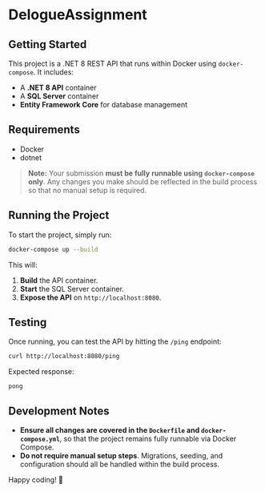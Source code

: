# DelogueAssignment

## Getting Started

This project is a .NET 8 REST API that runs within Docker using `docker-compose`. It includes:

- A **.NET 8 API** container
- A **SQL Server** container
- **Entity Framework Core** for database management

## Requirements

- Docker
- dotnet

> **Note:** Your submission **must be fully runnable using `docker-compose` only**. Any changes you make should be reflected in the build process so that no manual setup is required.

## Running the Project

To start the project, simply run:

```sh
docker-compose up --build
```

This will:
1. **Build** the API container.
2. **Start** the SQL Server container.
5. **Expose the API** on `http://localhost:8080`.

## Testing

Once running, you can test the API by hitting the `/ping` endpoint:

```sh
curl http://localhost:8080/ping
```

Expected response:

```
pong
```

## Development Notes

- **Ensure all changes are covered in the `Dockerfile` and `docker-compose.yml`**, so that the project remains fully runnable via Docker Compose.
- **Do not require manual setup steps**. Migrations, seeding, and configuration should all be handled within the build process.

Happy coding! 🚀
